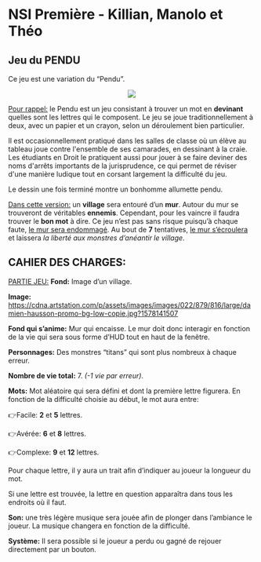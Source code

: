 # NSI Première - Killian, Manolo et Théo
## Jeu du PENDU
Ce jeu est une variation du “Pendu”.

<p align="center">
  <img src="https://lh3.googleusercontent.com/oOKwb1pAQmQXtM4miep2DzexGnqQkNBdu56uclgYSDspkffH8jS0hllAhAQwrOFo2hZMzjrIEHaUzcnhxVNv7apQyQNpTzCukcho28ouXmXkfURgYTaEOkpPMG7YGZ0scfSmeiaF" />
</p>

<ins>Pour rappel:</ins> le Pendu est un jeu consistant à trouver un mot en **devinant** quelles sont les lettres qui le composent. Le jeu se joue traditionnellement à deux, avec un papier et un crayon, selon un déroulement bien particulier.

Il est occasionnellement pratiqué dans les salles de classe où un élève au tableau joue contre l'ensemble de ses camarades, en dessinant à la craie. Les étudiants en Droit le pratiquent aussi pour jouer à se faire deviner des noms d'arrêts importants de la jurisprudence, ce qui permet de réviser d'une manière ludique tout en corsant largement la difficulté du jeu.

Le dessin une fois terminé montre un bonhomme allumette pendu.


<ins>Dans cette version:</ins> un **village** sera entouré d’un **mur**. Autour du mur se trouveront de véritables **ennemis**. Cependant, pour les vaincre il faudra trouver le **bon mot** à dire. Ce jeu n’est pas sans risque puisqu’à chaque faute, <ins>le mur sera endommagé</ins>. Au bout de **7** tentatives, <ins>le mur s’écroulera</ins> et laissera *la liberté aux monstres d’anéantir le village*.

## CAHIER DES CHARGES:
<ins>PARTIE JEU:</ins>
**Fond:** Image d’un village.

**Image:** https://cdna.artstation.com/p/assets/images/images/022/879/816/large/damien-hausson-promo-bg-low-copie.jpg?1578141507

**Fond qui s’anime:** Mur qui encaisse. Le mur doit donc interagir en fonction de la vie qui sera sous forme d’HUD tout en haut de la fenêtre.

**Personnages:** Des monstres “titans” qui sont plus nombreux à chaque erreur.

**Nombre de vie total:** 7. *(-1 vie par erreur)*.

**Mots:** Mot aléatoire qui sera défini et dont la première lettre figurera. En fonction de la difficulté choisie au début, le mot aura entre:

👉Facile: **2** et **5** lettres.

👉Avérée: **6** et **8** lettres.

👉Complexe: **9** et **12** lettres.

Pour chaque lettre, il y aura un trait afin d’indiquer au joueur la longueur du mot.

Si une lettre est trouvée, la lettre en question apparaîtra dans tous les endroits où il faut.

**Son:** une très légère musique sera jouée afin de plonger dans l’ambiance le joueur. La musique changera en fonction de la difficulté.

**Système:** Il sera possible si le joueur a perdu ou gagné de rejouer directement par un bouton.

